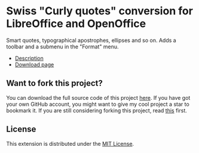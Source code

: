 # Swiss "Curly quotes" conversion for LibreOffice and OpenOffice

Smart quotes, typographical apostrophes, ellipses and so on. 
 Adds a toolbar and a submenu in the "Format" menu.

* [Description](https://peter88213.github.io/curly-de-CH)
* [Download page](https://github.com/peter88213/curly-de-CH/releases/latest)


## Want to fork this project?

You can download the full source code of this project [here](https://github.com/peter88213/curly-de-CH/releases/latest). If you have got your own GitHub account, you might want to give my cool project a star to bookmark it. If you are still considering forking this project, read [this](https://ericgreer.info/post/judging-the-stupidity-of-github-projects/) first.


## License

This extension is distributed under the [MIT License](http://www.opensource.org/licenses/mit-license.php).


